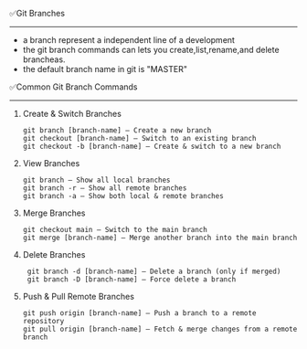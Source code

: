 ✅Git Branches
****************
* a branch represent a independent line of a development
* the git branch commands can lets you create,list,rename,and delete brancheas.
* the default branch name in git is "MASTER"

✅Common Git Branch Commands
************************************
1. Create & Switch Branches
   
       git branch [branch-name] – Create a new branch
       git checkout [branch-name] – Switch to an existing branch
       git checkout -b [branch-name] – Create & switch to a new branch

2. View Branches
   
       git branch – Show all local branches
       git branch -r – Show all remote branches
       git branch -a – Show both local & remote branches

3. Merge Branches
   
       git checkout main – Switch to the main branch
       git merge [branch-name] – Merge another branch into the main branch

4. Delete Branches
   
        git branch -d [branch-name] – Delete a branch (only if merged)
        git branch -D [branch-name] – Force delete a branch

5. Push & Pull Remote Branches
   
       git push origin [branch-name] – Push a branch to a remote repository
       git pull origin [branch-name] – Fetch & merge changes from a remote branch
